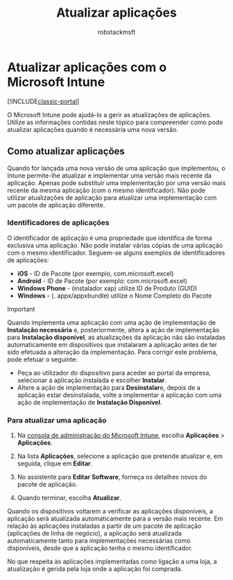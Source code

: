 ﻿---
title: "Atualizar aplicações"
description: "Utilize as informações contidas neste tópico para compreender como pode atualizar aplicações quando é necessária uma nova versão."
keywords: 
author: robstackmsft
ms.author: robstack
manager: angrobe
ms.date: 12/27/2016
ms.topic: article
ms.prod: 
ms.service: microsoft-intune
ms.technology: 
ms.assetid: beee6933-876a-4be0-b395-4c24cfbd519b
ms.reviewer: mghadial
ms.suite: ems
ms.custom: intune-classic
ms.openlocfilehash: d974a3c8fd69ee970991af96afe2011c6d07db2a
ms.sourcegitcommit: 34cfebfc1d8b81032f4d41869d74dda559e677e2
ms.translationtype: HT
ms.contentlocale: pt-PT
ms.lasthandoff: 07/01/2017
---
# <a name="update-apps-using-microsoft-intune"></a>Atualizar aplicações com o Microsoft Intune

[!INCLUDE[classic-portal](../includes/classic-portal.md)]

O Microsoft Intune pode ajudá-lo a gerir as atualizações de aplicações. Utilize as informações contidas neste tópico para compreender como pode atualizar aplicações quando é necessária uma nova versão.

## <a name="how-to-update-apps"></a>Como atualizar aplicações
Quando for lançada uma nova versão de uma aplicação que implementou, o Intune permite-lhe atualizar e implementar uma versão mais recente da aplicação. Apenas pode substituir uma implementação por uma versão mais recente da mesma aplicação (com o mesmo identificador). Não pode utilizar atualizações de aplicação para atualizar uma implementação com um pacote de aplicação diferente.

### <a name="app-identifiers"></a>Identificadores de aplicações
O identificador de aplicação é uma propriedade que identifica de forma exclusiva uma aplicação. Não pode instalar várias cópias de uma aplicação com o mesmo identificador. Seguem-se alguns exemplos de identificadores de aplicações:

- **iOS** - ID de Pacote (por exemplo, com.microsoft.excel)
- **Android** - ID de Pacote (por exemplo: com.microsoft.excel)
- **Windows Phone** - (instalador xap) utilize ID de Produto (GUID)
- **Windows** - (. appx/appxbundle) utilize o Nome Completo do Pacote



> [!IMPORTANT]
> Quando implementa uma aplicação com uma ação de implementação de **Instalação necessária** e, posteriormente, altera a ação de implementação para **Instalação disponível**, as atualizações da aplicação não são instaladas automaticamente em dispositivos que instalaram a aplicação antes de ter sido efetuada a alteração da implementação. Para corrigir este problema, pode efetuar o seguinte:
>
> -   Peça ao utilizador do dispositivo para aceder ao portal da empresa, selecionar a aplicação instalada e escolher **Instalar**.
> -   Altere a ação de implementação para **Desinstalar**e, depois de a aplicação estar desinstalada, volte a implementar a aplicação com uma ação de implementação de **Instalação Disponível**.

### <a name="to-update-an-app"></a>Para atualizar uma aplicação

1.  Na [consola de administração do Microsoft Intune](https://manage.microsoft.com), escolha **Aplicações** &gt; **Aplicações**.

2.  Na lista **Aplicações**, selecione a aplicação que pretende atualizar e, em seguida, clique em **Editar**.

3.  No assistente para **Editar Software**, forneça os detalhes novos do pacote de aplicação.

4.  Quando terminar, escolha **Atualizar**.

Quando os dispositivos voltarem a verificar as aplicações disponíveis, a aplicação será atualizada automaticamente para a versão mais recente.
Em relação às aplicações instaladas a partir de um pacote de aplicação (aplicações de linha de negócio), a aplicação será atualizada automaticamente tanto para implementações necessárias como disponíveis, desde que a aplicação tenha o mesmo identificador.

No que respeita às aplicações implementadas como ligação a uma loja, a atualização é gerida pela loja onde a aplicação foi comprada.
